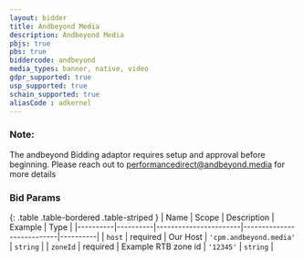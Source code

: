 ```yaml
---
layout: bidder
title: Andbeyond Media
description: Andbeyond Media
pbjs: true
pbs: true
biddercode: andbeyond
media_types: banner, native, video
gdpr_supported: true
usp_supported: true
schain_supported: true
aliasCode : adkernel
---
```


### Note:

The andbeyond Bidding adaptor requires setup and approval before beginning. Please reach out to <performancedirect@andbeyond.media> for more details

### Bid Params

{: .table .table-bordered .table-striped }
| Name     | Scope    | Description           | Example                   | Type     |
|----------|----------|-----------------------|---------------------------|----------|
| `host`   | required | Our Host | `'cpm.andbeyond.media'` | `string` |
| `zoneId` | required | Example RTB zone id           | `'12345'`                 | `string` |
